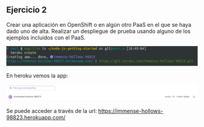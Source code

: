 ## Ejercicio 2

Crear una aplicación en OpenShift o en algún otro PaaS en el que se haya dado uno de alta. Realizar un despliegue de 
prueba usando alguno de los ejemplos incluidos con el PaaS.

![](../img/heroku_create.png)

En heroku vemos la app:

![](../img/hollows.png)

Se puede acceder a través de la url: https://immense-hollows-98823.herokuapp.com/